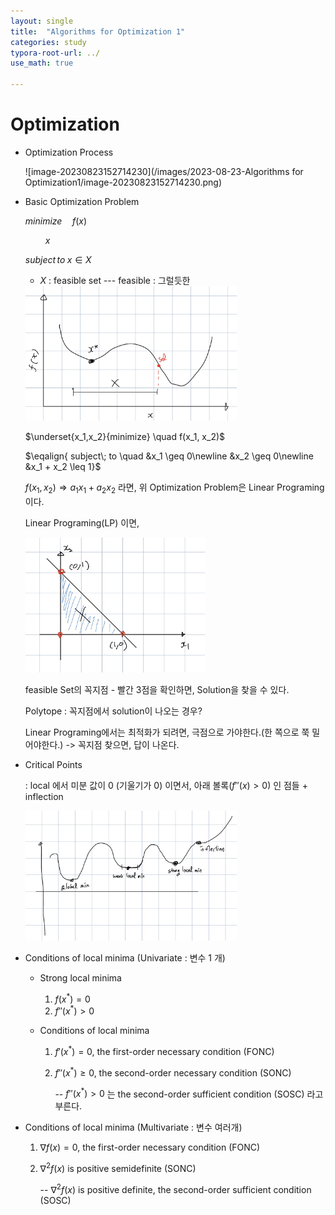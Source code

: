 ```yaml
---
layout: single
title:  "Algorithms for Optimization 1"
categories: study
typora-root-url: ../
use_math: true

---
```


# Optimization

- Optimization Process

  ![image-20230823152714230](/images/2023-08-23-Algorithms for Optimization1/image-20230823152714230.png)

- Basic Optimization Problem

  $minimize \quad f(x)$

  $\qquad x$

  $subject\, to\; x \in X$

  

  * $X$ : feasible set  --- feasible : 그럴듯한

  <img src="/images/2023-08-23-Algorithms for Optimization1/image-20230825084326098.png" alt="image-20230825084326098" style="zoom: 33%;" />

  $\underset{x_1,x_2}{minimize} \quad f(x_1, x_2)$

  $\eqalign{ subject\; to \quad &x_1 \geq 0\newline &x_2 \geq 0\newline &x_1 + x_2 \leq 1}$

  

  $f(x_1, x_2) \Rightarrow a_1x_1 + a_2x_2$ 라면, 위 Optimization Problem은 Linear Programing 이다.

  Linear Programing(LP) 이면,

  <img src="/images/2023-08-23-Algorithms for Optimization1/image-20230825090936829.png" alt="image-20230825090936829" style="zoom:33%;" /> 

  

  feasible Set의 꼭지점 - 빨간 3점을 확인하면, Solution을 찾을 수 있다.

  Polytope : 꼭지점에서 solution이 나오는 경우?

  Linear Programing에서는 최적화가 되려면, 극점으로 가야한다.(한 쪽으로 쭉 밀어야한다.) -> 꼭지점 찾으면, 답이 나온다.

  

- Critical Points

  : local 에서 미분 값이 0 (기울기가 0) 이면서, 아래 볼록($f''(x) > 0$) 인 점들 + inflection 

  <img src="/images/2023-08-23-Algorithms for Optimization1/image-20230825092251801.png" alt="image-20230825092251801" style="zoom: 33%;" />

- Conditions of local minima (Univariate : 변수 1 개)

  - Strong local minima
    1. $f(x^*) = 0$
    2. $f''(x^*) > 0$

  - Conditions of local minima
  
    1. $f'(x^*) = 0$, the first-order necessary condition (FONC)
  
    2. $f''(x^*) \geq 0$, the second-order necessary condition (SONC)
  
       -- $f''(x^*) > 0$ 는 the second-order sufficient condition (SOSC) 라고 부른다.



- Conditions of local minima (Multivariate : 변수 여러개)
  1. $\nabla f(x) = 0$, the first-order necessary condition (FONC)
  
  2. $\nabla^2 f(x)$ is positive semidefinite (SONC)
  
     -- $\nabla^2 f(x)$ is positive definite, the second-order sufficient condition (SOSC)

